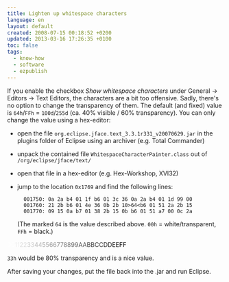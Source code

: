 ```yaml
---
title: Lighten up whitespace characters
language: en
layout: default
created: 2008-07-15 00:18:52 +0200
updated: 2013-03-16 17:26:35 +0100
toc: false
tags:
  - know-how
  - software
  - ezpublish
---
```

If you enable the checkbox *Show whitespace characters* under General → Editors → Text Editors, the characters are a
bit too offensive. Sadly, there's no option to change the transparency of them. The default (and fixed) value is
`64h`/`FFh` = `100d`/`255d` (ca. 40% visible / 60% transparency). You can only change the value using a hex-editor:

* open the file `org.eclipse.jface.text_3.3.1r331_v20070629.jar` in the plugins folder of Eclipse using an archiver
  (e.g. Total Commander)
* unpack the contained file `WhitespaceCharacterPainter.class` out of `/org/eclipse/jface/text/`
* open that file in a hex-editor (e.g. Hex-Workshop, XVI32)
* jump to the location `0x1769` and find the following lines:  
  
        001750: 0a 2a b4 01 1f b6 01 3c 36 0a 2a b4 01 1d 99 00
        001760: 21 2b b6 01 4e 36 0b 2b 10>64<b6 01 51 2a 2b 15
        001770: 09 15 0a b7 01 38 2b 15 0b b6 01 51 a7 00 0c 2a
  
  (The marked `64` is the value described above. `00h` = white/transparent, `FFh` = black.)

<font color="#ffffff">00</font><font color="#eeeeee">11</font><font color="#dddddd">22</font><font color="#cccccc">33</font><font color="#bbbbbb">44</font><font color="#aaaaaa">55</font><font color="#999999">66</font><font color="#888888">77</font><font color="#777777">88</font><font color="#666666">99</font><font color="#555555">AA</font><font color="#444444">BB</font><font color="#333333">CC</font><font color="#222222">DD</font><font color="#111111">EE</font><font color="#000000">FF</font>

`33h` would be 80% transparency and is a nice value.

After saving your changes, put the file back into the .jar and run Eclipse.
